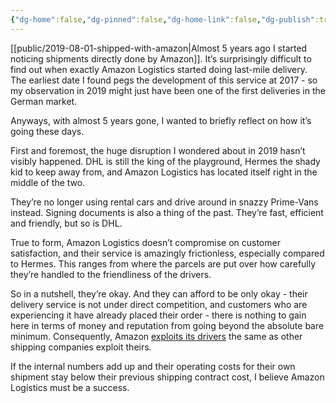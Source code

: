 ```yaml
---
{"dg-home":false,"dg-pinned":false,"dg-home-link":false,"dg-publish":true,"type":"post","disabled rules":["header-increment","yaml-title","yaml-title-alias","file-name-heading"],"title":"5 Years of Amazon Logistics","dg-permalink":"5-years-of-amazon-logistics/","created-date":"2024-03-28T20:11:22","aliases":["5 Years of Amazon Logistics"],"linter-yaml-title-alias":"5 Years of Amazon Logistics","updated-date":"2025-05-05T17:44:21","dg-path":"5-years-of-amazon-logistics.md","permalink":"/5-years-of-amazon-logistics/","dgPassFrontmatter":true,"created":"2024-03-28T20:11:22","updated":"2025-05-05T17:44:21"}
---
```



[[public/2019-08-01-shipped-with-amazon\|Almost 5 years ago I started noticing shipments directly done by Amazon]].  It’s surprisingly difficult to find out when exactly Amazon Logistics started doing last-mile delivery.  The earliest date I found pegs the development of this service at 2017 - so my observation in 2019 might just have been one of the first deliveries in the German market.

Anyways, with almost 5 years gone,  I wanted to briefly reflect on how it’s going these days.

First and foremost, the huge disruption I wondered about in 2019 hasn’t visibly happened. DHL is still the king of the playground, Hermes the shady kid to keep away from, and Amazon Logistics has located itself right in the middle of the two.

They’re no longer using rental cars and drive around in snazzy Prime-Vans instead. Signing documents is also a thing of the past. They’re fast, efficient and friendly, but so is DHL.

True to form, Amazon Logistics doesn’t  compromise on customer satisfaction, and their service is amazingly frictionless, especially compared to Hermes. This ranges from where the parcels are put over how carefully they’re handled to the friendliness of the drivers.

So in a nutshell, they’re okay. And they can afford to be only okay - their delivery service is not under direct competition, and customers who are experiencing it have already placed their order - there is nothing to gain here in terms of money and reputation from going beyond the absolute bare minimum.  Consequently, Amazon [exploits its drivers](https://www.wired.com/story/amazon-let-its-drivers-urine-be-sold-as-an-energy-drink/) the same as other shipping companies exploit theirs.

If the internal numbers add up and their operating costs for their own shipment stay below their previous  shipping contract cost, I believe Amazon Logistics must be a success.
